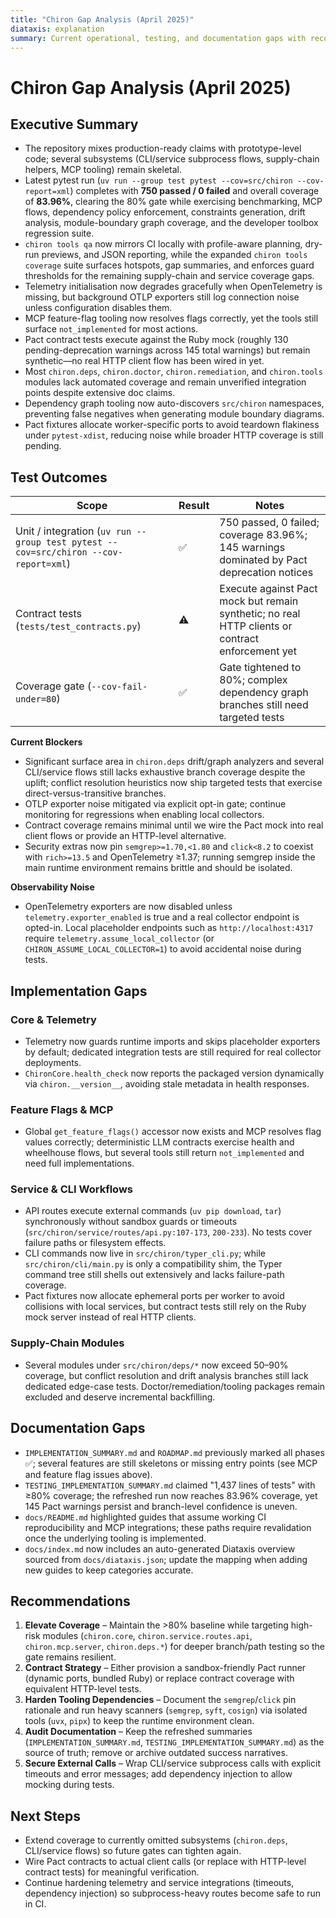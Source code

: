 ```yaml
---
title: "Chiron Gap Analysis (April 2025)"
diataxis: explanation
summary: Current operational, testing, and documentation gaps with recommended remediations.
---
```


# Chiron Gap Analysis (April 2025)

## Executive Summary

- The repository mixes production-ready claims with prototype-level code; several subsystems (CLI/service subprocess flows, supply-chain helpers, MCP tooling) remain skeletal.
- Latest pytest run (`uv run --group test pytest --cov=src/chiron --cov-report=xml`) completes with **750 passed / 0 failed** and overall coverage of **83.96%**, clearing the 80% gate while exercising benchmarking, MCP flows, dependency policy enforcement, constraints generation, drift analysis, module-boundary graph coverage, and the developer toolbox regression suite.
- `chiron tools qa` now mirrors CI locally with profile-aware planning, dry-run previews, and JSON reporting, while the expanded `chiron tools coverage` suite surfaces hotspots, gap summaries, and enforces guard thresholds for the remaining supply-chain and service coverage gaps.
- Telemetry initialisation now degrades gracefully when OpenTelemetry is missing, but background OTLP exporters still log connection noise unless configuration disables them.
- MCP feature-flag tooling now resolves flags correctly, yet the tools still surface `not_implemented` for most actions.
- Pact contract tests execute against the Ruby mock (roughly 130 pending-deprecation warnings across 145 total warnings) but remain synthetic—no real HTTP client flow has been wired in yet.
- Most `chiron.deps`, `chiron.doctor`, `chiron.remediation`, and `chiron.tools` modules lack automated coverage and remain unverified integration points despite extensive doc claims.
- Dependency graph tooling now auto-discovers `src/chiron` namespaces, preventing false negatives when generating module boundary diagrams.
- Pact fixtures allocate worker-specific ports to avoid teardown flakiness under `pytest-xdist`, reducing noise while broader HTTP coverage is still pending.

## Test Outcomes

| Scope                                      | Result | Notes |
| ------------------------------------------ | ------ | ----- |
| Unit / integration (`uv run --group test pytest --cov=src/chiron --cov-report=xml`) | ✅     | 750 passed, 0 failed; coverage 83.96%; 145 warnings dominated by Pact deprecation notices |
| Contract tests (`tests/test_contracts.py`) | ⚠️     | Execute against Pact mock but remain synthetic; no real HTTP clients or contract enforcement yet |
| Coverage gate (`--cov-fail-under=80`)      | ✅     | Gate tightened to 80%; complex dependency graph branches still need targeted tests |

**Current Blockers**

- Significant surface area in `chiron.deps` drift/graph analyzers and several CLI/service flows still lacks exhaustive branch coverage despite the uplift; conflict resolution heuristics now ship targeted tests that exercise direct-versus-transitive branches.
- OTLP exporter noise mitigated via explicit opt-in gate; continue monitoring for regressions when enabling local collectors.
- Contract coverage remains minimal until we wire the Pact mock into real client flows or provide an HTTP-level alternative.
- Security extras now pin `semgrep>=1.70,<1.80` and `click<8.2` to coexist with `rich>=13.5` and OpenTelemetry ≥1.37; running semgrep inside the main runtime environment remains brittle and should be isolated.

**Observability Noise**

- OpenTelemetry exporters are now disabled unless `telemetry.exporter_enabled` is true and a real collector endpoint is opted-in. Local placeholder endpoints such as `http://localhost:4317` require `telemetry.assume_local_collector` (or `CHIRON_ASSUME_LOCAL_COLLECTOR=1`) to avoid accidental noise during tests.

## Implementation Gaps

### Core & Telemetry

- Telemetry now guards runtime imports and skips placeholder exporters by default; dedicated integration tests are still required for real collector deployments.
- `ChironCore.health_check` now reports the packaged version dynamically via `chiron.__version__`, avoiding stale metadata in health responses.

### Feature Flags & MCP

- Global `get_feature_flags()` accessor now exists and MCP resolves flag values correctly; deterministic LLM contracts exercise health and wheelhouse flows, but several tools still return `not_implemented` and need full implementations.

### Service & CLI Workflows

- API routes execute external commands (`uv pip download`, `tar`) synchronously without sandbox guards or timeouts (`src/chiron/service/routes/api.py:107-173`, `200-233`). No tests cover failure paths or filesystem effects.
- CLI commands now live in `src/chiron/typer_cli.py`; while `src/chiron/cli/main.py` is only a compatibility shim, the Typer command tree still shells out extensively and lacks failure-path coverage.
- Pact fixtures now allocate ephemeral ports per worker to avoid collisions with local services, but contract tests still rely on the Ruby mock server instead of real HTTP clients.

### Supply-Chain Modules

- Several modules under `src/chiron/deps/*` now exceed 50–90% coverage, but conflict resolution and drift analysis branches still lack dedicated edge-case tests. Doctor/remediation/tooling packages remain excluded and deserve incremental backfilling.

## Documentation Gaps

- `IMPLEMENTATION_SUMMARY.md` and `ROADMAP.md` previously marked all phases ✅; several features are still skeletons or missing entry points (see MCP and feature flag issues above).
 - `TESTING_IMPLEMENTATION_SUMMARY.md` claimed "1,437 lines of tests" with ≥80% coverage; the refreshed run now reaches 83.96% coverage, yet 145 Pact warnings persist and branch-level confidence is uneven.
- `docs/README.md` highlighted guides that assume working CI reproducibility and MCP integrations; these paths require revalidation once the underlying tooling is implemented.
- `docs/index.md` now includes an auto-generated Diataxis overview sourced from `docs/diataxis.json`; update the mapping when adding new guides to keep categories accurate.

## Recommendations

1. **Elevate Coverage** – Maintain the >80% baseline while targeting high-risk modules (`chiron.core`, `chiron.service.routes.api`, `chiron.mcp.server`, `chiron.deps.*`) for deeper branch/path testing so the gate remains resilient.
2. **Contract Strategy** – Either provision a sandbox-friendly Pact runner (dynamic ports, bundled Ruby) or replace contract coverage with equivalent HTTP-level tests.
3. **Harden Tooling Dependencies** – Document the `semgrep`/`click` pin rationale and run heavy scanners (`semgrep`, `syft`, `cosign`) via isolated tools (`uvx`, `pipx`) to keep the runtime environment clean.
4. **Audit Documentation** – Keep the refreshed summaries (`IMPLEMENTATION_SUMMARY.md`, `TESTING_IMPLEMENTATION_SUMMARY.md`) as the source of truth; remove or archive outdated success narratives.
5. **Secure External Calls** – Wrap CLI/service subprocess calls with explicit timeouts and error messages; add dependency injection to allow mocking during tests.

## Next Steps

- Extend coverage to currently omitted subsystems (`chiron.deps`, CLI/service flows) so future gates can tighten again.
- Wire Pact contracts to actual client calls (or replace with HTTP-level contract tests) for meaningful verification.
- Continue hardening telemetry and service integrations (timeouts, dependency injection) so subprocess-heavy routes become safe to run in CI.
